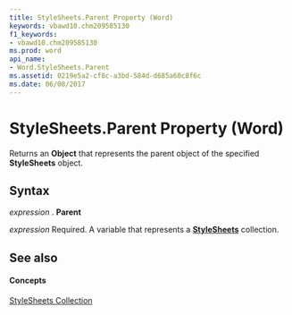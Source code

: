 ```yaml
---
title: StyleSheets.Parent Property (Word)
keywords: vbawd10.chm209585130
f1_keywords:
- vbawd10.chm209585130
ms.prod: word
api_name:
- Word.StyleSheets.Parent
ms.assetid: 0219e5a2-cf8c-a3bd-584d-d685a60c8f6c
ms.date: 06/08/2017
---
```



# StyleSheets.Parent Property (Word)

Returns an  **Object** that represents the parent object of the specified **StyleSheets** object.


## Syntax

 _expression_ . **Parent**

 _expression_ Required. A variable that represents a **[StyleSheets](Word.StyleSheets.md)** collection.


## See also


#### Concepts


[StyleSheets Collection](Word.StyleSheets.md)


